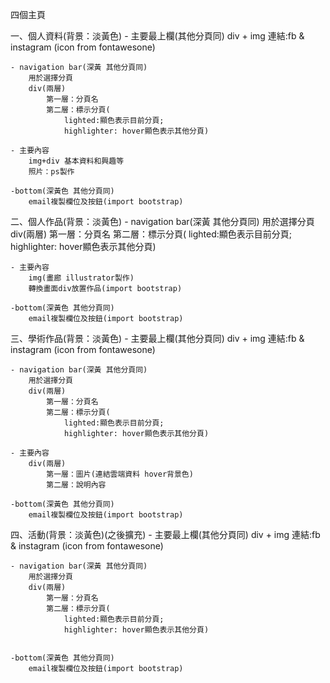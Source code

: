 四個主頁

一、個人資料(背景：淡黃色)
	- 主要最上欄(其他分頁同)
		div + img
		連結:fb & instagram (icon from fontawesone)

	- navigation bar(深黃 其他分頁同)
		用於選擇分頁
		div(兩層)
			第一層：分頁名
			第二層：標示分頁(
				lighted:顯色表示目前分頁;
				highlighter: hover顯色表示其他分頁)

	- 主要內容
		img+div 基本資料和興趣等
		照片：ps製作

	-bottom(深黃色 其他分頁同) 
		email複製欄位及按鈕(import bootstrap)


二、個人作品(背景：淡黃色)
	- navigation bar(深黃 其他分頁同)
		用於選擇分頁
		div(兩層)
			第一層：分頁名
			第二層：標示分頁(
				lighted:顯色表示目前分頁;
				highlighter: hover顯色表示其他分頁)

	- 主要內容
		img(畫廊 illustrator製作)
		轉換畫面div放置作品(import bootstrap)

	-bottom(深黃色 其他分頁同) 
		email複製欄位及按鈕(import bootstrap)


三、學術作品(背景：淡黃色)
	- 主要最上欄(其他分頁同)
		div + img
		連結:fb & instagram (icon from fontawesone)

	- navigation bar(深黃 其他分頁同)
		用於選擇分頁
		div(兩層)
			第一層：分頁名
			第二層：標示分頁(
				lighted:顯色表示目前分頁;
				highlighter: hover顯色表示其他分頁)

	- 主要內容
		div(兩層)
			第一層：圖片(連結雲端資料 hover背景色)
			第二層：說明內容

	-bottom(深黃色 其他分頁同) 
		email複製欄位及按鈕(import bootstrap)



四、活動(背景：淡黃色)(之後擴充)
	- 主要最上欄(其他分頁同)
		div + img
		連結:fb & instagram (icon from fontawesone)

	- navigation bar(深黃 其他分頁同)
		用於選擇分頁
		div(兩層)
			第一層：分頁名
			第二層：標示分頁(
				lighted:顯色表示目前分頁;
				highlighter: hover顯色表示其他分頁)


	-bottom(深黃色 其他分頁同) 
		email複製欄位及按鈕(import bootstrap)

